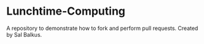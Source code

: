 # Lunchtime-Computing
A repository to demonstrate how to fork and perform pull requests.
Created by Sal Balkus.
